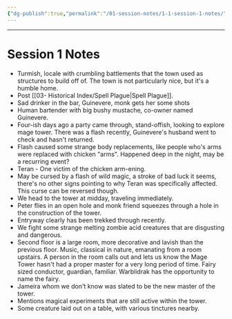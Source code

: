 ```yaml
---
{"dg-publish":true,"permalink":"/01-session-notes/1-1-session-1-notes/"}
---
```


---
# Session 1 Notes

- Turmish, locale with crumbling battlements that the town used as structures to build off of.  The town is not particularly nice, but it's a humble home.
- Post [[03- Historical Index/Spell Plague\|Spell Plague]].
- Sad drinker in the bar, Guinevere, monk gets her some shots
- Human bartender with big bushy mustache, co-owner named Guinevere.
- Four-ish days ago a party came through, stand-offish, looking to explore mage tower.  There was a flash recently, Guinevere's husband went to check and hasn't returned.
- Flash caused some strange body replacements, like people who's arms were replaced with chicken "arms".  Happened deep in the night, may be a recurring event?
- Teran - One victim of the chicken arm-ening.
- May be cursed by a flash of wild magic, a stroke of bad luck it seems, there's no other signs pointing to why Teran was specifically affected.  This curse can be reversed though.
- We head to the tower at midday, traveling immediately.
- Peter flies in an open hole and monk friend squeezes through a hole in the construction of the tower.
- Entryway clearly has been trekked through recently.
- We fight some strange melting zombie acid creatures that are disgusting and dangerous.
- Second floor is a large room, more decorative and lavish than the previous floor.  Music, classical in nature, emanating from a room upstairs.  A person in the room calls out and lets us know the Mage Tower hasn't had a proper master for a very long period of time.  Fairy sized conductor, guardian, familiar.  Warblidrak has the opportunity to name the fairy.
- Jameira whom we don't know was slated to be the new master of the tower.
- Mentions magical experiments that are still active within the tower.
- Some creature laid out on a table, with various tinctures nearby.